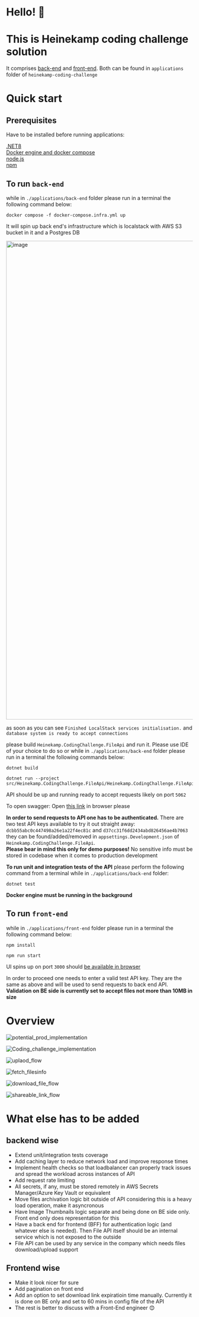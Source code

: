 # Hello! 👋
# This is Heinekamp coding challenge solution

It comprises <a href="./applications/back-end">back-end</a> and 
<a href="./applications/front-end">front-end</a>. Both can be found in `applications` folder of 
`heinekamp-coding-challenge`

# Quick start

## Prerequisites
Have to be installed before running applications:

<a href="https://dotnet.microsoft.com/en-us/download/dotnet/8.0">.NET8</a></br>
<a href="https://docs.docker.com/desktop/">Docker engine and docker compose</a></br>
<a href="https://nodejs.org/en/download">node.js</a></br>
<a href="https://docs.npmjs.com/downloading-and-installing-node-js-and-npm">npm</a></br>

## To run `back-end`

while in `./applications/back-end` folder please run in a terminal the following command below:

````
docker compose -f docker-compose.infra.yml up
````
It will spin up back end's infrastructure which is localstack with AWS S3 bucket in it and a Postgres DB

<img width="1291" alt="image" src="https://github.com/stsiazhkin/heinekamp-coding-challenge/assets/22170119/9a6ef69d-fba0-40c7-b0d3-47e923286cc9">


as soon as you can see  `Finished LocalStack services initialisation.` and `database system is ready to accept connections`

please build `Heinekamp.CodingChallenge.FileApi` and run it. 
Please use IDE of your choice to do so or while in `./applications/back-end` folder please run in a terminal the 
following commands below:

````
dotnet build
````
````
dotnet run --project src/Heinekamp.CodingChallenge.FileApi/Heinekamp.CodingChallenge.FileApi.csproj
````

API should be up and running ready to accept requests likely on port `5062` 

To open swagger: 
Open <a href="http://localhost:5062/swagger/index.html">this link</a> in browser please

**In order to send requests to API one has to be authenticated.**
There are two test API keys available to try it out straight away:</br>
`dcbb55abc0c447498a26e1a22f4ec81c` and `d37cc31f6dd2434abd826456ae4b7063` </br> 
they can be found/added/removed in 
`appsettings.Development.json` of `Heinekamp.CodingChallenge.FileApi`. </br> 
**Please bear in mind this only for demo purposes!** No sensitive info must be stored 
in codebase when it comes to production development

**To run unit and integration tests of the API** please perform the following command from a terminal while in `./applications/back-end` folder:
````
dotnet test
````
**Docker engine must be running in the background**


## To run `front-end`

while in `./applications/front-end` folder please run in a terminal the following command below:

````
npm install
````
````
npm run start
````
UI spins up on port `3000` should <a href="http://localhost:3000">be available in browser</a>

In order to proceed one needs to enter a valid test API key. They are the same as above and will be used to send requests 
to back end API.
**Validation on BE side is currently set to accept files not more than 10MB in size**

# Overview

![potential_prod_implementation](https://github.com/stsiazhkin/heinekamp-coding-challenge/assets/22170119/5c1e6709-5922-46c8-9127-85bd146398c9)

![Coding_challenge_implementation](https://github.com/stsiazhkin/heinekamp-coding-challenge/assets/22170119/837b87ad-5fe5-4272-be35-d0f01b287577)

![uplaod_flow](https://github.com/stsiazhkin/heinekamp-coding-challenge/assets/22170119/e9b3f30b-776b-4c81-998e-1e62811025b5)

![fetch_filesinfo](https://github.com/stsiazhkin/heinekamp-coding-challenge/assets/22170119/13020de8-3066-4658-8923-e8b81bb37a1b)

![download_file_flow](https://github.com/stsiazhkin/heinekamp-coding-challenge/assets/22170119/60f62b07-68b7-4815-8d28-059d5291984e)

![shareable_link_flow](https://github.com/stsiazhkin/heinekamp-coding-challenge/assets/22170119/71ea68a8-ad43-4522-becc-e954f31c9b1d)

# What else has to be added
## backend wise
* Extend unit/integration tests coverage
* Add caching layer to reduce network load and improve response times
* Implement health checks so that loadbalancer can properly track issues and spread the workload across instances of API
* Add request rate limiting
* All secrets, if any, must be stored remotely in AWS Secrets Manager/Azure Key Vault or equivalent
* Move files archivation logic bit outside of API considering this is a heavy load operation, make it asyncronous
* Have Image Thumbnails logic separate and being done on BE side only. Front end only does representation for this
* Have a back end for frontend (BFF) for authentication logic (and whatever else is needed). Then File API itself should be an internal service which is not exposed to the outside
* File API can be used by any service in the company which needs files download/upload support

## Frontend wise
* Make it look nicer for sure
* Add pagination on front end
* Add an option to set download link expiratioin time manually. Currently it is done on BE only and set to 60 mins in config file of the API
* The rest is better to discuss with a Front-End engineer 😊






